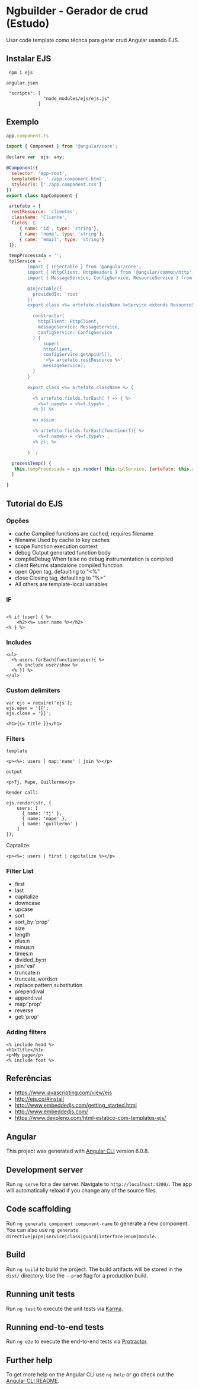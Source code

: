 # Ngbuilder - Gerador de crud (Estudo)

Usar code template como técnca para gerar crud Angular usando EJS.

## Instalar EJS

```
 npm i ejs
```

```
angular.json

 "scripts": [
              "node_modules/ejs/ejs.js"
            ]
```

## Exemplo

```javascript
app.component.ts

import { Component } from '@angular/core';

declare var  ejs: any;

@Component({
  selector: 'app-root',
  templateUrl: './app.component.html',
  styleUrls: ['./app.component.css']
})
export class AppComponent {

 artefato = {
  restResource: 'clientes',
  className: 'Cliente',
  fields: [
     { name: 'id', type: 'string'},
     { name: 'nome', type: 'string'},
     { name: 'email', type: 'string'}
 ]};

 tempProcessada = '';
 tplService = `
        import { Injectable } from '@angular/core';
        import { HttpClient, HttpHeaders } from '@angular/common/http';
        import { MessageService, ConfigService, ResourceService } from '../../infra/security';

        @Injectable({
          providedIn: 'root'
        })
        export class <%= artefato.className %>Service extends ResourceService<Cliente> {

          constructor(
            httpClient: HttpClient,
            messageService: MessageService,
            configService: ConfigService
          ) {
              super(
              httpClient,
              configService.getApiUrl(),
              '<%= artefato.restResource %>',
              messageService);
          }
        }

        export class <%= artefato.className %> {

          <% artefato.fields.forEach( f => { %>
            <%=f.name%> = <%=f.type%> ,
          <% }) %>

          ou assim:  

          <% artefato.fields.forEach(function(f){ %>
            <%=f.name%> = <%=f.type%> ,
          <% }); %>

        } `;

  processTemp() {
   this.tempProcessada = ejs.render( this.tplService, {artefato: this.artefato});
  }

}
```

## Tutorial do EJS

### Opções

* cache Compiled functions are cached, requires filename
* filename Used by cache to key caches
* scope Function execution context
* debug Output generated function body
* compileDebug When false no debug instrumentation is compiled
* client Returns standalone compiled function
* open Open tag, defaulting to "<%"
* close Closing tag, defaulting to "%>"
* All others are template-local variables

### IF

``` 

<% if (user) { %>
    <h2><%= user.name %></h2>
<% } %>

```

### Includes

``` 
<ul>
  <% users.forEach(function(user){ %>
    <% include user/show %>
  <% }) %>
</ul>
```

### Custom delimiters

```
var ejs = require('ejs');
ejs.open = '{{';
ejs.close = '}}';
```

```
<h1>{{= title }}</h1>
```

### Filters

```
template

<p><%=: users | map:'name' | join %></p>
```

```
output

<p>Tj, Mape, Guillermo</p>
```
```
Render call:

ejs.render(str, {
    users: [
      { name: 'tj' },
      { name: 'mape' },
      { name: 'guillermo' }
    ]
});
```

Captalize:
```
<p><%=: users | first | capitalize %></p>
```

### Filter List

* first
* last
* capitalize
* downcase
* upcase
* sort
* sort_by:'prop'
* size
* length
* plus:n
* minus:n
* times:n
* divided_by:n
* join:'val'
* truncate:n
* truncate_words:n
* replace:pattern,substitution
* prepend:val
* append:val
* map:'prop'
* reverse
* get:'prop'

### Adding filters

```
<% include head %>
<h1>Title</h1>
<p>My page</p>
<% include foot %>
```



## Referências

* https://www.javascripting.com/view/ejs
* http://ejs.co/#install
* http://www.embeddedjs.com/getting_started.html
* http://www.embeddedjs.com/
* https://www.devpleno.com/html-estatico-com-templates-ejs/

## Angular

This project was generated with [Angular CLI](https://github.com/angular/angular-cli) version 6.0.8.

## Development server

Run `ng serve` for a dev server. Navigate to `http://localhost:4200/`. The app will automatically reload if you change any of the source files.

## Code scaffolding

Run `ng generate component component-name` to generate a new component. You can also use `ng generate directive|pipe|service|class|guard|interface|enum|module`.

## Build

Run `ng build` to build the project. The build artifacts will be stored in the `dist/` directory. Use the `--prod` flag for a production build.

## Running unit tests

Run `ng test` to execute the unit tests via [Karma](https://karma-runner.github.io).

## Running end-to-end tests

Run `ng e2e` to execute the end-to-end tests via [Protractor](http://www.protractortest.org/).

## Further help

To get more help on the Angular CLI use `ng help` or go check out the [Angular CLI README](https://github.com/angular/angular-cli/blob/master/README.md).
